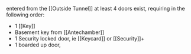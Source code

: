 entered from the [[Outside Tunnel]] at least 4 doors exist, requiring in the following order:
- 1 [[Key]]
- Basement key from [[Antechamber]]
- 1 Security locked door, ie [[Keycard]] or [[Security]]+ 
- 1 boarded up door, 